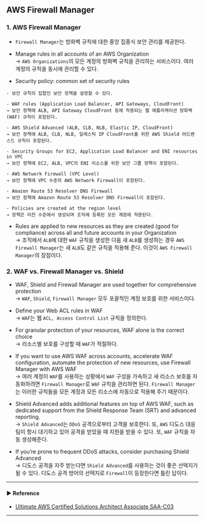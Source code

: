 ## AWS Firewall Manager
### 1. AWS Firewall Manager
- `Firewall Manager`는 방화벽 규칙에 대한 중앙 집중식 보안 관리를 제공한다.
 
- Manage rules in all accounts of an AWS Organization  
→ `AWS Organizations`의 모든 계정의 방화벽 규칙을 관리하는 서비스이다. 여러 계정의 규칙을 동시에 관리할 수 있다.

- Security policy: common set of security rules
~~~
- 보안 규칙의 집합인 보안 정책을 설정할 수 있다.

- WAF rules (Application Load Balancer, API Gateways, CloudFront)
→ 보안 정책에 ALB, API Gateway CloudFront 등에 적용되는 웹 애플리케이션 방화벽(WAF) 규칙이 포함된다.

- AWS Shield Advanced (ALB, CLB, NLB, Elastic IP, CloudFront)
→ 보안 정책에 ALB, CLB, NLB, 일래스틱 IP CloudFront를 위한 AWS Shield 어드밴스드 규칙이 포함된다.

- Security Groups for EC2, Application Load Balancer and ENI resources in VPC
→ 보안 정책에 EC2, ALB, VPC의 ENI 리소스를 위한 보안 그룹 정책이 포함된다.

- AWS Network Firewall (VPC Level)
→ 보안 정책에 VPC 수준의 AWS Network Firewall이 포함된다.

- Amazon Route 53 Resolver DNS Firewall
→ 보안 정책에 Amazon Route 53 Resolver DNS Firewall이 포함된다.

- Policies are created at the region level
→ 정책은 리전 수준에서 생성되며 조직에 등록된 모든 계정에 적용된다.
~~~

- Rules are applied to new resources as they are created (good for compliance) across all and future accounts in your Organization  
→ 조직에서 `ALB`에 대한 `WAF` 규칙을 생성한 다음 새 `ALB`를 생성하는 경우 `AWS Firewall Manager`는 새 `ALB`도 같은 규칙을 적용해 준다. 이것이 `AWS Firewall Manager`의 장점이다.

### 2. WAF vs. Firewall Manager vs. Shield
- WAF, Shield and Firewall Manager are used together for comprehensive protection  
→ `WAF`, `Shield`, `Firewall Manager` 모두 포괄적인 계정 보호를 위한 서비스이다.

- Define your Web ACL rules in WAF  
→ `WAF`는 웹 `ACL, Access Control List` 규칙을 정의한다. 

- For granular protection of your resources, WAF alone is the correct choice  
→ 리소스별 보호를 구성할 때 `WAF`가 적절하다.

- If you want to use AWS WAF across accounts, accelerate WAF configuration, automate the protection of new resources, use Firewall Manager with AWS WAF  
→ 여러 계정이 `WAF`를 사용하는 상황에서 `WAF` 구성을 가속하고 새 리소스 보호를 자동화하려면 `Firewall Manager`로 `WAF` 규칙을 관리하면 된다. `Firewall Manager`는 이러한 규칙들을 모든 계정과 모든 리소스에 자동으로 적용해 주기 때문이다.

- Shield Advanced adds additional features on top of AWS WAF, such as dedicated support from the Shield Response Team (SRT) and advanced reporting.  
→ `Shield Advanced`는 `DDoS` 공격으로부터 고객을 보호한다. 또, `AWS` 디도스 대응 팀이 항시 대기하고 있어 공격을 받았을 때 지원을 받을 수 있다. 또, `WAF` 규칙을 자동 생성해준다.

- If you’re prone to frequent DDoS attacks, consider purchasing Shield Advanced  
→ 디도스 공격을 자주 받는다면 `Shield Advanced`를 사용하는 것이 좋은 선택지가 될 수 있다. 디도스 공격 방어의 선택지로 `Firewall`이 등장한다면 틀린 답이다.

---
#### ▶ Reference
- [Ultimate AWS Certified Solutions Architect Associate SAA-C03](https://www.udemy.com/course/aws-certified-solutions-architect-associate-saa-c03/)
---